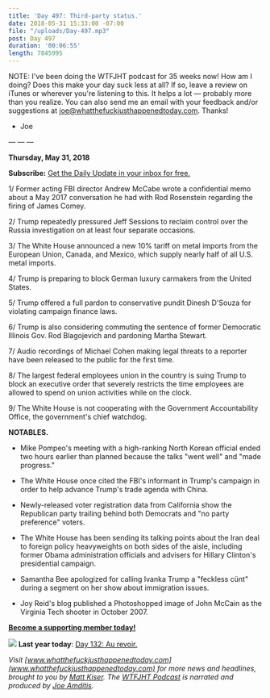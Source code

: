 ```yaml
---
title: 'Day 497: Third-party status.'
date: 2018-05-31 15:33:00 -07:00
file: "/uploads/Day-497.mp3"
post: Day 497
duration: '00:06:55'
length: 7845995
---
```


NOTE: I've been doing the WTFJHT podcast for 35 weeks now! How am I doing? Does this make your day suck less at all? If so, leave a review on iTunes or wherever you're listening to this. It helps a lot — probably more than you realize. You can also send me an email with your feedback and/or suggestions at joe@whatthefuckjusthappenedtoday.com. Thanks!

- Joe

— — —

**Thursday, May 31, 2018**

**Subscribe:** [Get the Daily Update in your inbox for free.](https://whatthefuckjusthappenedtoday.com/subscribe/)

1/ Former acting FBI director Andrew McCabe wrote a confidential memo about a May 2017 conversation he had with Rod Rosenstein regarding the firing of James Comey.

2/ Trump repeatedly pressured Jeff Sessions to reclaim control over the Russia investigation on at least four separate occasions.

3/ The White House announced a new 10% tariff on metal imports from the European Union, Canada, and Mexico, which supply nearly half of all U.S. metal imports.

4/ Trump is preparing to block German luxury carmakers from the United States.

5/ Trump offered a full pardon to conservative pundit Dinesh D'Souza for violating campaign finance laws.

6/ Trump is also considering commuting the sentence of former Democratic Illinois Gov. Rod Blagojevich and pardoning Martha Stewart.

7/ Audio recordings of Michael Cohen making legal threats to a reporter have been released to the public for the first time.

8/ The largest federal employees union in the country is suing Trump to block an executive order that severely restricts the time employees are allowed to spend on union activities while on the clock.

9/ The White House is not cooperating with the Government Accountability Office, the government's chief watchdog.

**NOTABLES.**

* Mike Pompeo's meeting with a high-ranking North Korean official ended two hours earlier than planned because the talks "went well" and "made progress."

* The White House once cited the FBI's informant in Trump's campaign in order to help advance Trump's trade agenda with China.

* Newly-released voter registration data from California show the Republican party trailing behind both Democrats and "no party preference" voters.

* The White House has been sending its talking points about the Iran deal to foreign policy heavyweights on both sides of the aisle, including former Obama administration officials and advisers for Hillary Clinton's presidential campaign.

* Samantha Bee apologized for calling Ivanka Trump a "feckless cünt" during a segment on her show about immigration issues.

* Joy Reid's blog published a Photoshopped image of John McCain as the Virginia Tech shooter in October 2007.

**[Become a supporting member today!](https://whatthefuckjusthappenedtoday.com/membership/?utm_source=2017\+Donors&utm_campaign=8dccd905d9-&utm_medium=email&utm_term=0_3bd36f654c-8dccd905d9-169730397)**

![](https://static.xx.fbcdn.net/images/emoji.php/v9/f7e/1/16/1f4c5.png) **Last year today**:
[Day 132: Au revoir.](https://whatthefuckjusthappenedtoday.com/2017/05/31/Day-132/)

*Visit [www.whatthefuckjusthappenedtoday.com](www.whatthefuckjusthappenedtoday.com) for more news and headlines, brought to you by [Matt Kiser](https://twitter.com/Matt_Kiser). The [WTFJHT Podcast](https://whatthefuckjusthappenedtoday.com/podcasts/) is narrated and produced by [Joe Amditis](https://twitter.com/jsamditis).*